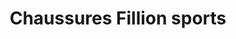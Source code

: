 ---
title: "Chaussures Fillion sports"
url: /riviere-du-loup/chaussures-fillion-sports/
shop: sports
---